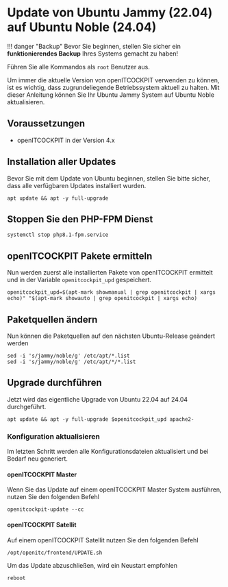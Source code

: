 # Update von Ubuntu Jammy (22.04) auf Ubuntu Noble (24.04)

!!! danger "Backup"
    Bevor Sie beginnen, stellen Sie sicher ein **funktionierendes Backup** Ihres Systems gemacht zu haben!

Führen Sie alle Kommandos als `root` Benutzer aus.

Um immer die aktuelle Version von openITCOCKPIT verwenden zu können, ist es wichtig, dass zugrundeliegende Betriebssystem aktuell zu halten.
Mit dieser Anleitung können Sie Ihr Ubuntu Jammy System auf Ubuntu Noble aktualisieren.

##  Voraussetzungen
 -  openITCOCKPIT in der Version 4.x


## Installation aller Updates
Bevor Sie mit dem Update von Ubuntu beginnen, stellen Sie bitte sicher, dass alle verfügbaren Updates installiert wurden.

```
apt update && apt -y full-upgrade
```

## Stoppen Sie den PHP-FPM Dienst
```
systemctl stop php8.1-fpm.service
```

## openITCOCKPIT Pakete ermitteln
Nun werden zuerst alle installierten Pakete von openITCOCKPIT ermittelt und in der Variable `openitcockpit_upd` gespeichert.
```
openitcockpit_upd=$(apt-mark showmanual | grep openitcockpit | xargs echo)" "$(apt-mark showauto | grep openitcockpit | xargs echo)
```

## Paketquellen ändern
Nun können die Paketquellen auf den nächsten Ubuntu-Release geändert werden
```
sed -i 's/jammy/noble/g' /etc/apt/*.list
sed -i 's/jammy/noble/g' /etc/apt/*/*.list
```

## Upgrade durchführen
Jetzt wird das eigentliche Upgrade von Ubuntu 22.04 auf 24.04 durchgeführt.
```
apt update && apt -y full-upgrade $openitcockpit_upd apache2-
```


### Konfiguration aktualisieren
Im letzten Schritt werden alle Konfigurationsdateien aktualisiert und bei Bedarf neu generiert.

#### openITCOCKPIT Master
Wenn Sie das Update auf einem openITCOCKPIT Master System ausführen, nutzen Sie den folgenden Befehl
```
openitcockpit-update --cc
```

#### openITCOCKPIT Satellit
Auf einem openITCOCKPIT Satellit nutzen Sie den folgenden Befehl
```
/opt/openitc/frontend/UPDATE.sh
```

Um das Update abzuschließen, wird ein Neustart empfohlen
```
reboot
```
